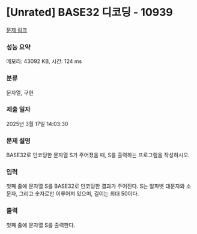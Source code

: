 # [Unrated] BASE32 디코딩 - 10939 

[문제 링크](https://www.acmicpc.net/problem/10939) 

### 성능 요약

메모리: 43092 KB, 시간: 124 ms

### 분류

문자열, 구현

### 제출 일자

2025년 3월 17일 14:03:30

### 문제 설명

<p>BASE32로 인코딩한 문자열 S가 주어졌을 때, S를 출력하는 프로그램을 작성하시오.</p>

### 입력 

 <p>첫째 줄에 문자열 S를 BASE32로 인코딩한 결과가 주어진다. S는 알파벳 대문자와 소문자, 그리고 숫자로만 이루어져 있으며, 길이는 최대 50이다.</p>

### 출력 

 <p>첫째 줄에 문자열 S를 출력한다.</p>

